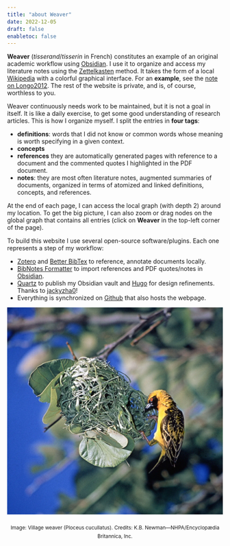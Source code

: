 ```yaml
---
title: "about Weaver"
date: 2022-12-05
draft: false
enabletoc: false
---
```


**Weaver** (*tisserand*/*tisserin* in French) constitutes an example of an original academic workflow using [Obsidian](https://obsidian.md/). 
I use it to organize and access my literature notes using the [Zettelkasten](https://en.wikipedia.org/wiki/Zettelkasten) method. 
It takes the form of a local [Wikipedia](https://en.wikipedia.org/wiki/Main_Page) with a colorful graphical interface. 
For an **example**, see the [note on Longo2012](note/note%20on%20Longo2012.md). 
The rest of the website is private, and is, of course, worthless to you.

Weaver continuously needs work to be maintained, but it is not a goal in itself.
It is like a daily exercise, to get some good understanding of research articles.
This is how I organize myself. I split the entries in **four tags**:
- **definitions**: words that I did not know or common words whose meaning is worth specifying in a given context. 
- **concepts**
- **references** they are automatically generated pages with reference to a document and the commented quotes I highlighted in the PDF document. 
- **notes**: they are most often literature notes, augmented summaries of documents, organized in terms of atomized and linked definitions, concepts, and references. 

At the end of each page, I can access the local graph (with depth 2) around my location.
To get the big picture, I can also zoom or drag nodes on the global graph that contains all entries (click on **Weaver** in the top-left corner of the page). 

To build this website I use several open-source software/plugins. Each one represents a step of my workflow:
- [Zotero](https://www.zotero.org/) and [Better BibTex](https://retorque.re/zotero-better-bibtex/) to reference, annotate documents locally.
- [BibNotes Formatter](https://github.com/stefanopagliari/bibnotes) to import references and PDF quotes/notes in [Obsidian](https://obsidian.md/).
- [Quartz](https://github.com/jackyzha0/quartz) to publish my Obsidian vault and [Hugo](https://gohugo.io/templates/) for design refinements. Thanks to [jackyzha0](https://github.com/jackyzha0)! 
- Everything is synchronized on [Github](https://github.com/) that also hosts the webpage. 


![](images/weaver.png)
<p style="text-align: center;"> <sub> Image: Village weaver (Ploceus cucullatus). Credits: K.B. Newman—NHPA/Encyclopædia Britannica, Inc. </sub></p>

